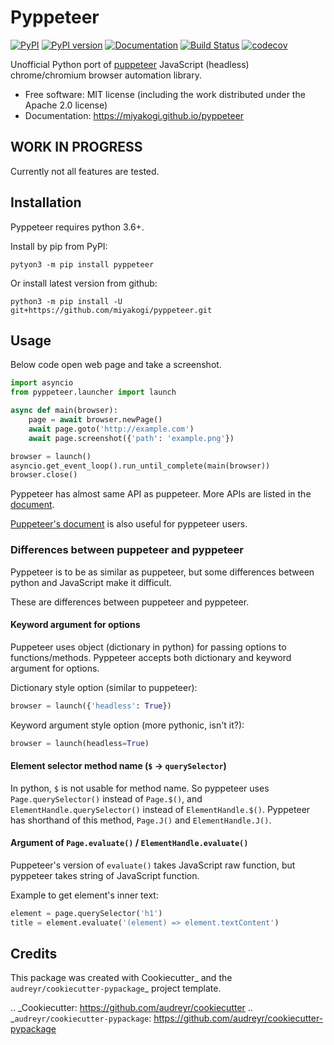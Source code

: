 Pyppeteer
=========

[![PyPI](https://img.shields.io/pypi/v/pyppeteer.svg)](https://pypi.python.org/pypi/pyppeteer)
[![PyPI version](https://img.shields.io/pypi/pyversions/pyppeteer.svg)](https://pypi.python.org/pypi/pyppeteer)
[![Documentation](https://img.shields.io/badge/docs-latest-brightgreen.svg)](https://miyakogi.github.io/pyppeteer)
[![Build Status](https://travis-ci.org/miyakogi/pyppeteer.svg?branch=master)](https://travis-ci.org/miyakogi/pyppeteer)
[![codecov](https://codecov.io/gh/miyakogi/pyppeteer/branch/master/graph/badge.svg)](https://codecov.io/ghmiyakogi//pyppeteer)

Unofficial Python port of
[puppeteer](https://github.com/GoogleChrome/puppeteer) JavaScript (headless)
chrome/chromium browser automation library.

* Free software: MIT license (including the work distributed under the Apache 2.0 license)
* Documentation: https://miyakogi.github.io/pyppeteer

## WORK IN PROGRESS

Currently not all features are tested.

## Installation

Pyppeteer requires python 3.6+.

Install by pip from PyPI:

```
pytyon3 -m pip install pyppeteer
```

Or install latest version from github:

```
python3 -m pip install -U git+https://github.com/miyakogi/pyppeteer.git
```

## Usage

Below code open web page and take a screenshot.

```py
import asyncio
from pyppeteer.launcher import launch

async def main(browser):
    page = await browser.newPage()
    await page.goto('http://example.com')
    await page.screenshot({'path': 'example.png'})

browser = launch()
asyncio.get_event_loop().run_until_complete(main(browser))
browser.close()
```

Pyppeteer has almost same API as puppeteer.
More APIs are listed in the
[document](https://miyakogi.github.io/pyppeteer/reference.html).

[Puppeteer's document](https://github.com/GoogleChrome/puppeteer/blob/master/docs/api.md#)
is also useful for pyppeteer users.

### Differences between puppeteer and pyppeteer

Pyppeteer is to be as similar as puppeteer, but some differences between python
and JavaScript make it difficult.

These are differences between puppeteer and pyppeteer.

#### Keyword argument for options

Puppeteer uses object (dictionary in python) for passing options to functions/methods.
Pyppeteer accepts both dictionary and keyword argument for options.

Dictionary style option (similar to puppeteer):

```python
browser = launch({'headless': True})
```

Keyword argument style option (more pythonic, isn't it?):

```python
browser = launch(headless=True)
```

#### Element selector method name (`$` -> `querySelector`)

In python, `$` is not usable for method name.
So pyppeteer uses `Page.querySelector()` instead of `Page.$()`, and
`ElementHandle.querySelector()` instead of `ElementHandle.$()`.
Pyppeteer has shorthand of this method, `Page.J()` and `ElementHandle.J()`.

#### Argument of `Page.evaluate()` / `ElementHandle.evaluate()`

Puppeteer's version of `evaluate()` takes JavaScript raw function, but
pyppeteer takes string of JavaScript function.

Example to get element's inner text:

```python
element = page.querySelector('h1')
title = element.evaluate('(element) => element.textContent')
```

Credits
---------

This package was created with Cookiecutter_ and the `audreyr/cookiecutter-pypackage`_ project template.

.. _Cookiecutter: https://github.com/audreyr/cookiecutter
.. _`audreyr/cookiecutter-pypackage`: https://github.com/audreyr/cookiecutter-pypackage
